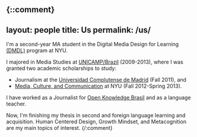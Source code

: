 {::comment}
---
layout: people
title: Us
permalink: /us/
---

I'm a second-year MA student in the Digital Media Design for Learning [(DMDL)](http://steinhardt.nyu.edu/alt/ect/ma/requirements/) program at NYU. 

I majored in Media Studies at [UNICAMP/Brazil](http://www.unicamp.br/unicamp/?language=en) (2009-2013), where I was granted two academic scholarships to study:

* Journalism at the [Universidad Complutense de Madrid](ucm.es) (Fall 2011), and
* [Media, Culture, and Communication](http://steinhardt.nyu.edu/mcc/) at NYU (Fall 2012-Spring 2013).

I have worked as a Journalist for [Open Knowledge Brasil](http://br.okfn.org) and as a language teacher. 

Now, I'm finishing my thesis in second and foreign language learning and acquisition. Human Centered Design, Growth Mindset, and Metacognition are my main topics of interest.
{/:comment}